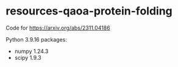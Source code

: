 # resources-qaoa-protein-folding
Code for https://arxiv.org/abs/2311.04186


Python 3.9.16 packages:
- numpy                     1.24.3
- scipy                     1.9.3
